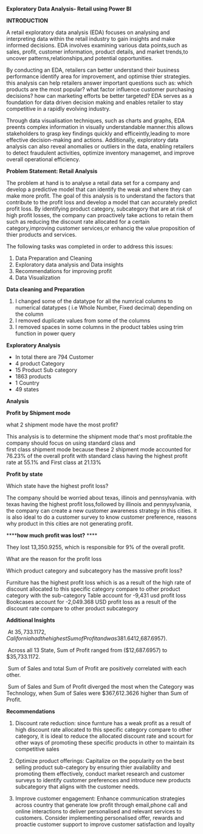 
**Exploratory Data Analysis- Retail using Power BI**

**INTRODUCTION**

A retail exploratory data analysis (EDA) focuses on analysing and interpreting data within the retail industry to gain insights and make informed decisions. EDA involves examining various data points,such as sales, profit, customer information, product details, and market trends,to uncover patterns,relationships,and potential opportunities.

By conducting an EDA, retailers can better understand their business performance identify area for improvement, and optimise thier strategies. this analysis can help retailers answer important questions such as: which products are the most popular? what factor influence customer purchasing decisions? how can marketing efforts be better targeted? EDA serves as a foundation for data driven decision making and enables retailer to stay competitive in a rapidly evolving industry.

Through data visualisation techniques, such as charts and graphs, EDA preents complex information in visually understandable manner.this allows stakeholders to grasp key findings quickly and efficeintly,leading to more effective decision-making and actions. Additionally, exploratory data analysis can also reveal anomalies or outliers in the data, enabling retailers to detect fraudulent activities, optimize inventory managemet, and improve overall operational efficiency.



**Problem Statement: Retail Analysis**

The problem at hand is to analyse a retail data set for a company and develop a predictive model that can identify the weak and where they can make more profit.
The goal of this analysis is to understand the factors that contribute to the profit loss  and develop a model that can accurately predict profit loss. By identifying product category, subcategory that are at risk of high profit losses, the company can proactively take actions to retain them such as reducing the discount rate allocated for a certain category,improving customer services,or enhancig the value proposition of thier products and services.

The following tasks was completed in order to address this issues:

1. Data Preparation and Cleaning
2. Exploratory data analysis  and Data insights
3. Recommendations for improving profit
4. Data Visualization

**Data cleaning and Preparation**

1. I changed some of the datatype for all the numrical columns to numerical datatypes ( i.e Whole Number, Fixed decimal) depending on the column
2. I removed duplicate values from some of the columns
3. I removed spaces in some columns in the product tables using trim function in power query

**Exploratory Analysis**

* In total there are 794 Customer
* 4 product Category
* 15 Product Sub category
* 1863 products
* 1 Country
* 49 states

**Analysis**

**Profit by Shipment mode**

what 2 shipment mode have the most profit?

This analysis is to determine the shipment mode that's most
profitable.the company should focus on using standard class and  
first class shipment mode because these 2 shipment mode accounted 
for 76.23% of the overall profit with standard class having the highest
profit rate at 55.1% and First class at 21.13%

**Profit by state**

Which state have the highest profit loss?

The company should be worried about texas, illinois and pennsylvania.
with texas having the highest profit loss,followed by illinois and pennysylvania, the company can 
create a new customer awareness strategy in this cities. it is also ideal to do a customer survey to know customer preference, reasons why 
 product in this cities are not generating profit.
 

******how much profit was lost?** ****

They lost 13,350.9255, which is responsible for 9% of the overall profit. 

What are the reason for the profit loss

Which product category and subcategory has the massive profit loss?

Furniture has the highest profit loss which is as a result of the high rate of 
discount allocated to this specific category compare to other product category with the sub-category Table account for -9,431 usd profit loss
Bookcases account for -2,049.368 USD profit loss  as a result of the discount 
rate compare to other product subcategory


**Additional Insights**

﻿﻿
﻿﻿At $35,733.1172, California had the highest Sum of Profit and was 381.64% higher than Texas, which had the lowest Sum of Profit at ($12,687.6957).﻿﻿
  
﻿﻿
﻿﻿Across all 13 State, Sum of Profit ranged from ($12,687.6957) to $35,733.1172.﻿﻿
  
﻿﻿
﻿﻿Sum of Sales and total Sum of Profit are positively correlated with each other.﻿﻿
  
﻿﻿
﻿﻿Sum of Sales and Sum of Profit diverged the most when the Category was Technology, when Sum of Sales were $367,612.3626 higher than Sum of Profit.﻿﻿


**Recommendations**

1. Discount rate reduction: since furnture has a weak profit as a result of high discount
rate allocated to this specific category compare to other category, it is ideal
to reduce the allocated discount rate and scourt for other ways of promoting these specific products
in other to maintain its competitive sales


2. Optimize product offerings: Capitalize on the popularity on the best selling product
sub-category by ensuring thier availability and promoting them effectively, conduct market research and customer
surveys to identify customer preferences and introduce new products subcategory that aligns
with the customer needs.

3. Improve customer engagement: Enhance communication strategies across country that generate low profit through 
email,phone call and online interactions to deliver personalised and relevant services to customers.
Consider implementing personalised offer, rewards and proactie customer support to improve customer satisfaction and loyalty



﻿

